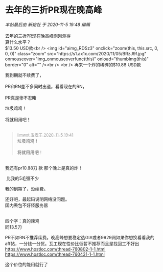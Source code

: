 # 去年的三折PR现在晚高峰


<i class="pstatus"> 本帖最后由 新蛤社 于 2020-11-5 19:48 编辑 </i><br />
<br />
去年的三折PR现在晚高峰刚刚测得&nbsp; &nbsp;<br />
算什么水平？<br />
$13.50 USD款<br />
<img id="aimg_RDSz3" onclick="zoom(this, this.src, 0, 0, 0)" class="zoom" src="https://s1.ax1x.com/2020/11/05/BRzJ9f.jpg" onmouseover="img_onmouseoverfunc(this)" onload="thumbImg(this)" border="0" alt="" /><br />
<br />
再来一个炸的稀碎的$10.88 USD款<br />
<img id="aimg_z7A76" onclick="zoom(this, this.src, 0, 0, 0)" class="zoom" src="https://s1.ax1x.com/2020/11/05/BWpjht.jpg" onmouseover="img_onmouseoverfunc(this)" onload="thumbImg(this)" border="0" alt="" />

我到期就不续费了，<br />
<br />
PR和RN差不多同时出道，看看现在的RN，<br />
<br />
PR真是惨不忍睹

垃圾鸡鸡！<br />
<br />
将就用用吧！<br />
<br />
<img src="static/image/smiley/default/lol.gif" smilieid="12" border="0" alt="" /><img src="static/image/smiley/default/lol.gif" smilieid="12" border="0" alt="" /><img src="static/image/smiley/default/lol.gif" smilieid="12" border="0" alt="" />

<div class="quote"><blockquote><font size="2"><a href="https://www.hostloc.com/forum.php?mod=redirect&amp;goto=findpost&amp;pid=9408278&amp;ptid=762933" target="_blank"><font color="#999999">llmwxt 发表于 2020-11-5 19:41</font></a></font><br />
垃圾鸡鸡！<br />
<br />
将就用用吧！</blockquote></div><br />
我还有pr10.88刀 款 那个晚上是真的炸！

<img src="static/image/smiley/default/lol.gif" smilieid="12" border="0" alt="" /> 比我的5毛强不少

我的到期了，没续费。

还好吧，最起码说明网络没问题。<br />
国内丢包不好怪服务器<br />
<br />
<img id="aimg_Dl9A1" onclick="zoom(this, this.src, 0, 0, 0)" class="zoom" src="https://i.loli.net/2020/11/05/AiuRUXx2pvtyNck.png" onmouseover="img_onmouseoverfunc(this)" onload="thumbImg(this)" border="0" alt="" />

四个字：真的辣鸡<br />
同13.5刀<br />
<img id="aimg_Gaao8" onclick="zoom(this, this.src, 0, 0, 0)" class="zoom" src="https://i.loli.net/2020/11/05/leGbH7ZhqwC8y6U.jpg" onmouseover="img_onmouseoverfunc(this)" onload="thumbImg(this)" border="0" alt="" />

PR不如RN不推荐续费。晚高峰想要稳定选GIA或者9929网如果你想换看看我的aff帖，一分钱一分货。瓦工现在性价比低暂不推荐而且是找回工不好出<br />
<a href="https://www.hostloc.com/thread-760802-1-1.html" target="_blank">https://www.hostloc.com/thread-760802-1-1.html</a><br />
<a href="https://www.hostloc.com/thread-760431-1-1.html" target="_blank">https://www.hostloc.com/thread-760431-1-1.html</a><img id="aimg_yi6br" onclick="zoom(this, this.src, 0, 0, 0)" class="zoom" src="https://cdn.jsdelivr.net/gh/hishis/forum-master/public/images/patch.gif" onmouseover="img_onmouseoverfunc(this)" onload="thumbImg(this)" border="0" alt="" />

这个价位的能用就行了
